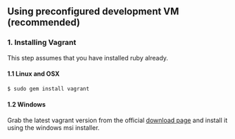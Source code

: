 ## Using preconfigured development VM (recommended)

### 1. Installing Vagrant

This step assumes that you have installed ruby already.

#### 1.1 Linux and OSX

```bash
$ sudo gem install vagrant 
```

#### 1.2 Windows

Grab the latest vagrant version from the official [download page](http://downloads.vagrantup.com/)
and install it using the windows msi installer.
